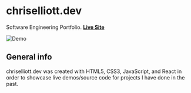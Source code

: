 # chriselliott.dev

Software Engineering Portfolio. **[Live Site](https://www.chriselliott.dev/)**

![Demo](./public/demo.gif)

## General info

chriselliott.dev was created with HTML5, CSS3, JavaScript, and React in order to showcase live demos/source code for projects I have done in the past.
